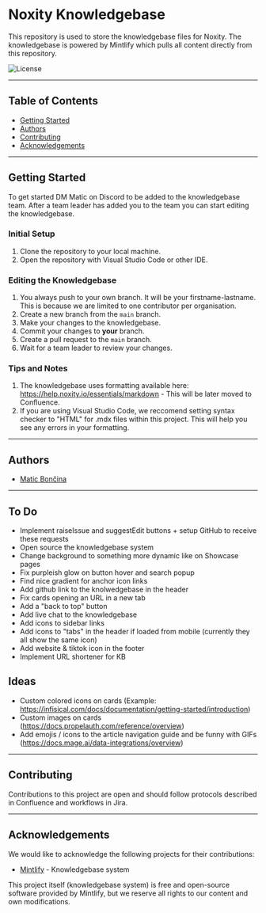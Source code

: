 # Noxity Knowledgebase

This repository is used to store the knowledgebase files for Noxity. The knowledgebase is powered by Mintlify which pulls all content directly from this repository.

![License](https://img.shields.io/badge/license-closed%20source-red)

---

## Table of Contents
- [Getting Started](#getting-started)
- [Authors](#authors)
- [Contributing](#contributing)
- [Acknowledgements](#acknowledgements)

---

## Getting Started

To get started DM Matic on Discord to be added to the knowledgebase team. After a team leader has added you to the team you can start editing the knowledgebase.

### Initial Setup

1. Clone the repository to your local machine.
2. Open the repository with Visual Studio Code or other IDE.

### Editing the Knowledgebase

1. You always push to your own branch. It will be your firstname-lastname. This is because we are limited to one contributor per organisation.
2. Create a new branch from the `main` branch.
3. Make your changes to the knowledgebase.
4. Commit your changes to **your** branch.
5. Create a pull request to the `main` branch.
6. Wait for a team leader to review your changes.   

### Tips and Notes

1. The knowledgebase uses formatting available here: https://help.noxity.io/essentials/markdown - This will be later moved to Confluence.
2. If you are using Visual Studio Code, we reccomend setting syntax checker to "HTML" for .mdx files within this project. This will help you see any errors in your formatting.

---

## Authors

- [Matic Bončina](https://github.com/maticboncina)

---

## To Do
- Implement raiseIssue and suggestEdit buttons + setup GitHub to receive these requests
- Open source the knowledgebase system
- Change background to something more dynamic like on Showcase pages
- Fix purpleish glow on button hover and search popup
- Find nice gradient for anchor icon links
- Add github link to the knolwedgebase in the header
- Fix cards opening an URL in a new tab
- Add a "back to top" button
- Add live chat to the knowledgebase
- Add icons to sidebar links
- Add icons to "tabs" in the header if loaded from mobile (currently they all show the same icon)
- Add website & tiktok icon in the footer
- Implement URL shortener for KB

## Ideas
- Custom colored icons on cards (Example: https://infisical.com/docs/documentation/getting-started/introduction)
- Custom images on cards (https://docs.propelauth.com/reference/overview)
- Add emojis / icons to the article navigation guide and be funny with GIFs (https://docs.mage.ai/data-integrations/overview)

---

## Contributing

Contributions to this project are open and should follow protocols described in Confluence and workflows in Jira.

---

## Acknowledgements

We would like to acknowledge the following projects for their contributions:

- [Mintlify](https://github.com/mintlify/starter) - Knowledgebase system

This project itself (knowledgebase system) is free and open-source software provided by Mintlify, but we reserve all rights to our content and own modifications.